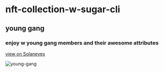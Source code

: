 # nft-collection-w-sugar-cli 

## young gang

### enjoy w young gang members and their awesome attributes

[view on Solaneyes](https://www.solaneyes.com/address/DWNFkPDn7PpgxB2mjZQhfasXS2AnDeTdCZt5dnkMBuwe)

![young-gang](https://user-images.githubusercontent.com/102401307/207650485-a2503db4-8f43-44fe-bcf0-75ef0ab918c6.png)
